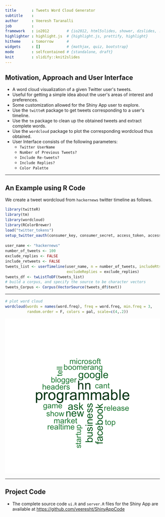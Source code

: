 ```yaml
---
title       : Tweets Word Cloud Generator
subtitle    : 
author      : Veeresh Taranalli
job         : 
framework   : io2012        # {io2012, html5slides, shower, dzslides, ...}
highlighter : highlight.js  # {highlight.js, prettify, highlight}
hitheme     : tomorrow      # 
widgets     : []            # {mathjax, quiz, bootstrap}
mode        : selfcontained # {standalone, draft}
knit        : slidify::knit2slides
---
```


## Motivation, Approach and User Interface

* A word cloud visualization of a given Twitter user's tweets. 
* Useful for getting a simple idea about the user's areas of interest and preferences.
* Some customization allowed for the Shiny App user to explore. 
* Use the `twitteR` package to get tweets corresponding to a user's timeline. 
* Use the `tm` package to clean up the obtained tweets and extract complete words. 
* Use the `wordcloud` package to plot the corresponding wordcloud thus obtained.
* User Interface consists of the following parameters: 
    - `Twitter UserName` 
    - `Number of Previous Tweets?`
    - `Include Re-tweets?`
    - `Include Replies?`
    - `Color Palette`

---

## An Example using R Code

We create a tweet wordcloud from `hackernews` twitter timeline as follows. 


```r
library(twitteR)
library(tm)
library(wordcloud)
library(RColorBrewer)
load("twitter_tokens")
setup_twitter_oauth(consumer_key, consumer_secret, access_token, access_secret)

user_name <- "hackernews"
number_of_tweets <- 100
exclude_replies <- FALSE
include_retweets <- FALSE
tweets_list <- userTimeline(user_name, n = number_of_tweets, includeRts = include_retweets, 
                            excludeReplies = exclude_replies)
tweets_df <- twListToDF(tweets_list)
# build a corpus, and specify the source to be character vectors 
tweets_Corpus <- Corpus(VectorSource(tweets_df$text))
```





---




```r
# plot word cloud
wordcloud(words = names(word.freq), freq = word.freq, min.freq = 3,
          random.order = F, colors = pal, scale=c(4,.2))
```

![plot of chunk unnamed-chunk-5](assets/fig/unnamed-chunk-5-1.png) 

---

## Project Code

* The complete source code `ui.R` and `server.R` files for the Shiny App are available at https://github.com/veeresht/ShinyAppCode

